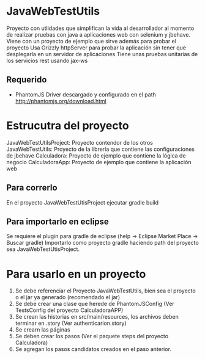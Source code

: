 JavaWebTestUtils
================

Proyecto con utlidades que simplifican la vida al desarrollador al momento de realizar pruebas con java a aplicaciones web con selenium y jbehave.
Viene con un proyecto de ejemplo que sirve además para probar el proyecto
Usa Grizzly httpServer para probar la aplicación sin tener que desplegarla en un servidor de aplicaciones
Tiene unas pruebas unitarias de los servicios rest usando jax-ws

Requerido
----------------
* PhantomJS Driver descargado y configurado en el path http://phantomjs.org/download.html

Estrucutra del proyecto
===========================
JavaWebTestUtilsProject: Proyecto contendor de los otros
JavaWebTestUtils: Proyecto de la librería que contiene las configuraciones de jbehave
Calculadora: Proyecto de ejemplo que contiene la lógica de negocio
CalculadoraApp: Proyecto de ejemplo que contiene la aplicación web

Para correrlo
-------------------
En el proyecto JavaWebTestUtisProject  ejecutar gradle build

Para importarlo en eclipse
-----------------------------
Se requiere el plugin para gradle de eclipse (help -> Eclipse Market Place -> Buscar gradle)
Importarlo como proyecto gradle haciendo path del proyecto sea JavaWebTestUtisProject.

Para usarlo en un proyecto
=============================
1. Se debe referenciar el Proyecto JavaWebTestUtils, bien sea el proyecto o el jar ya generado (recomendado el jar)
2. Se debe crear una clase que herede de PhantomJSConfig (Ver TestsConfig del proyecto CalculadoraAPP)
3. Se crean las historias en src/main/resources,  los archivos deben terminar en .story (Ver authenticarion.story)
4. Se crearn las páginas 
5. Se deben crear los pasos (Ver el paquete steps del proyecto Calculadora)
6. Se agregan los pasos candidatos creados en el paso anterior.